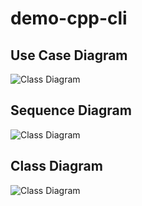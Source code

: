 # demo-cpp-cli

## Use Case Diagram
![Class Diagram](http://www.plantuml.com/plantuml/proxy?cache=no&src=https://raw.githubusercontent.com/djvelimir/demo-cpp-cli/main/diagrams/UseCase.puml)

## Sequence Diagram
![Class Diagram](http://www.plantuml.com/plantuml/proxy?cache=no&src=https://raw.githubusercontent.com/djvelimir/demo-cpp-cli/main/diagrams/Sequence.puml)

## Class Diagram
![Class Diagram](http://www.plantuml.com/plantuml/proxy?cache=no&src=https://raw.githubusercontent.com/djvelimir/demo-cpp-cli/main/diagrams/Class.puml)
